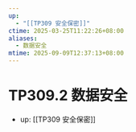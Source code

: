 ```yaml
---
up:
  - "[[TP309 安全保密]]"
ctime: 2025-03-25T11:22:26+08:00
aliases:
  - 数据安全
mtime: 2025-09-09T12:37:13+08:00
---
```


# TP309.2 数据安全

- up: [[TP309 安全保密]]
